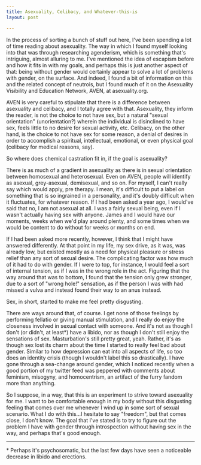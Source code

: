 ```yaml
---
title: Asexuality, Celibacy, and Whatever-this-is
layout: post

---
```


In the process of sorting a bunch of stuff out here, I've been spending a lot of time reading about asexuality.  The way in which I found myself looking into that was through researching agenderism, which is something that's intriguing, almost alluring to me.  I've mentioned the idea of escapism before and how it fits in with my goals, and perhaps this is just another aspect of that: being without gender would certainly appear to solve a lot of problems with gender, on the surface.  And indeed, I found a bit of information on this and the related concept of neutrois, but I found much of it on the Asexuality Visibility and Education Network, AVEN, at asexuality.org.

AVEN is very careful to stipulate that there is a difference between asexuality and celibacy, and I totally agree with that.  Asexuality, they inform the reader, is not the choice to not have sex, but a natural "sexual orientation" (unorientation?) wherein the individual is disinclined to have sex, feels little to no desire for sexual activity, etc.  Celibacy, on the other hand, is the choice to not have sex for some reason, a denial of desires in order to accomplish a spiritual, intellectual, emotional, or even physical goal (celibacy for medical reasons, say).

So where does chemical castration fit in, if the goal is asexuality?

There is as much of a gradient in asexuality as there is in sexual orientation between homosexual and heterosexual.  Even on AVEN, people will identify as asexual, grey-asexual, demisexual, and so on.  For myself, I can't really say which would apply, pre therapy.  I mean, it's difficult to put a label on something that is so ingrained in a personality, and it's doubly difficult when it fluctuates, for whatever reason.  If I had been asked a year ago, I would've said that no, I am not asexual at all.  I was a fairly sexual being, even if I wasn't actually having sex with anyone.  James and I would have our moments, weeks when we'd play around plenty, and some times when we would be content to do without for weeks or months on end.

If I had been asked more recently, however, I think that I might have answered differently.  At that point in my life, my sex drive, as it was, was already low, but existed mostly as a need for physical pleasure or stress relief than any sort of sexual desire.  The complicating factor was how much of it had to do with gender.  If I were to top, for instance, I would feel a sort of internal tension, as if I was in the wrong role in the act.  Figuring that the way around that was to bottom, I found that the tension only grew stronger, due to a sort of "wrong hole!" sensation, as if the person I was with had missed a vulva and instead found their way to an anus instead.

Sex, in short, started to make me feel pretty disgusting.

There are ways around that, of course.  I get none of those feelings by performing fellatio or giving manual stimulation, and I really do enjoy the closeness involved in sexual contact with someone.  And it's not as though I don't (or didn't, at least\*) have a libido, nor as though I don't still enjoy the sensations of sex.  Masturbation's still pretty great, yeah.  Rather, it's as though sex lost its charm about the time I started to really feel bad about gender.  Similar to how depression can eat into all aspects of life, so too does an identity crisis (though I wouldn't label this so drastically).  I have gone through a sea-change around gender, which I noticed recently when a good portion of my twitter feed was peppered with comments about feminism, misogyny, and homocentrism, an artifact of the furry fandom more than anything.

So I suppose, in a way, that this is an experiment to strive toward asexuality for me.  I want to be comfortable enough in my body without this disgusting feeling that comes over me whenever I wind up in some sort of sexual scenario.  What I do with this...I hesitate to say "freedom", but that comes close, I don't know.  The goal that I've stated is to try to figure out the problem I have with gender through introspection without having sex in the way, and perhaps that's good enough.

-----

\* Perhaps it's psychosomatic, but the last few days have seen a noticeable decrease in libido and erections.

